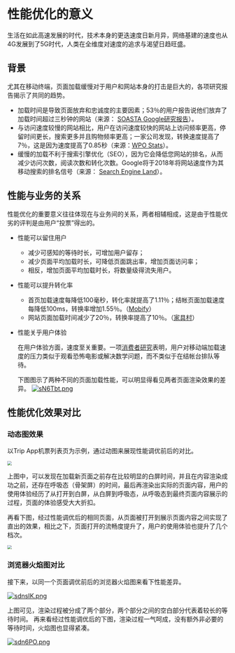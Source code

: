 # 性能优化的意义
生活在如此高速发展的时代，技术本身的更迭速度日新月异，网络基建的速度也从4G发展到了5G时代，人类在全维度对速度的追求与渴望日趋旺盛。

## 背景
尤其在移动终端，页面加载缓慢对于用户和网站本身的打击是巨大的，各项研究报告揭示了共同的趋势。
- 加载时间是导致页面放弃和忠诚度的主要因素；53％的用户报告说他们放弃了加载时间超过三秒钟的网站（来源： [SOASTA Google研究报告](https://soasta.com/blog/google-mobile-web-performance-study/)）。
- 与访问速度较慢的网站相比，用户在访问速度较快的网站上访问频率更高，停留时间更长，搜索更多并且购物频率更高；一家公司发现，转换速度提高了7％，这是因为速度提高了0.85秒（来源：[WPO Stats](https://wpostats.com/)）。
- 缓慢的加载不利于搜索引擎优化（SEO），因为它会降低您网站的排名，从而减少访问次数，阅读次数和转化次数。Google将于2018年将网站速度作为其移动搜索的排名信号（来源： [Search Engine Land](https://searchengineland.com/google-speed-update-page-speed-will-become-ranking-factor-mobile-search-289904)）。


## 性能与业务的关系
性能优化的重要意义往往体现在与业务间的关系，两者相辅相成，这是由于性能优劣的评判是由用户“投票”得出的。
- 性能可以留住用户
    - 减少可感知的等待时长，可增加用户留存；
    - 减少页面平均加载时长，可降低页面跳出率，增加页面访问率；
    - 相反，增加页面平均加载时长，将数量级得流失用户。
- 性能可以提升转化率
    - 首页加载速度每降低100毫秒，转化率就提高了1.11％；结帐页面加载速度每降低100ms，转换率增加1.55％。（[Mobify](http://resources.mobify.com/2016-Q2-mobile-insights-benchmark-report.html)）
    - 网站页面加载时间减少了20％，转换率提高了10％。（[家具村](https://www.thinkwithgoogle.com/intl/en-gb/success-stories/uk-success-stories/furniture-village-and-greenlight-slash-page-load-times-boosting-user-experience/)）
- 性能关乎用户体验

    在用户体验方面，速度至关重要。一项[消费者研究](https://www.ericsson.com/en/press-releases/2016/2/streaming-delays-mentally-taxing-for-smartphone-users-ericsson-mobility-report)表明，用户对移动端加载速度的压力类似于观看恐怖电影或解决数学问题，而不类似于在结帐台排队等待。

    下图图示了两种不同的页面加载性能，可以明显得看见两者页面渲染效果的差异。
    [![sN6Tbt.png](https://webdev.imgix.net/why-speed-matters/speed-comparison.png)](https://webdev.imgix.net/why-speed-matters/speed-comparison.png)


## 性能优化效果对比

### 动态图效果
以Trip App机票列表页为示例，通过动图来展现性能调优前后的对比。

<img src="https://s3.ax1x.com/2021/02/04/y1OBPU.gif" style="zoom:60%" />

上图中，可以发现在加载新页面之前存在比较明显的白屏时间，并且在内容渲染成功之前，还存在呼吸态（骨架屏）的时间，最后再渲染出实际的页面内容，用户的使用体验经历了从打开到白屏，从白屏到呼吸态，从呼吸态到最终页面内容展示的过程，页面的体验感受大大折扣。

再看下图，经过性能调优后的相同页面，从页面被打开到展示页面内容之间实现了直出的效果，相比之下，页面打开的流畅度提升了，用户的使用体验也提升了几个档次。

<img src="https://s3.ax1x.com/2021/02/04/y1XdOA.gif" style="zoom:60%" />


### 浏览器火焰图对比
接下来，以同一个页面调优前后的浏览器火焰图来看下性能差异。

[![sdnsIK.png](https://s3.ax1x.com/2021/01/14/sdnsIK.png)](https://imgchr.com/i/sdnsIK)

上图可见，渲染过程被分成了两个部分，两个部分之间的空白部分代表着较长的等待时间。
再来看经过性能调优后的下图，渲染过程一气呵成，没有额外非必要的等待时间，火焰图也显得紧凑。

[![sdn6PO.png](https://s3.ax1x.com/2021/01/14/sdn6PO.png)](https://imgchr.com/i/sdn6PO)